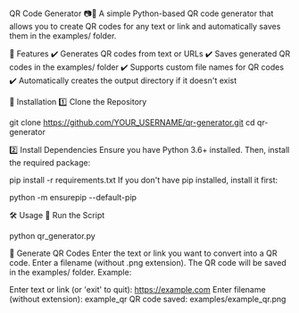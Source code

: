 QR Code Generator 📷🔳
A simple Python-based QR code generator that allows you to create QR codes for any text or link and automatically saves them in the examples/ folder.

📌 Features
✔️ Generates QR codes from text or URLs
✔️ Saves generated QR codes in the examples/ folder
✔️ Supports custom file names for QR codes
✔️ Automatically creates the output directory if it doesn't exist

🚀 Installation
1️⃣ Clone the Repository

git clone https://github.com/YOUR_USERNAME/qr-generator.git
cd qr-generator

2️⃣ Install Dependencies
Ensure you have Python 3.6+ installed. Then, install the required package:

pip install -r requirements.txt
If you don't have pip installed, install it first:

python -m ensurepip --default-pip

🛠️ Usage
📌 Run the Script

python qr_generator.py

🔹 Generate QR Codes
Enter the text or link you want to convert into a QR code.
Enter a filename (without .png extension).
The QR code will be saved in the examples/ folder.
Example:

Enter text or link (or 'exit' to quit): https://example.com
Enter filename (without extension): example_qr
QR code saved: examples/example_qr.png
